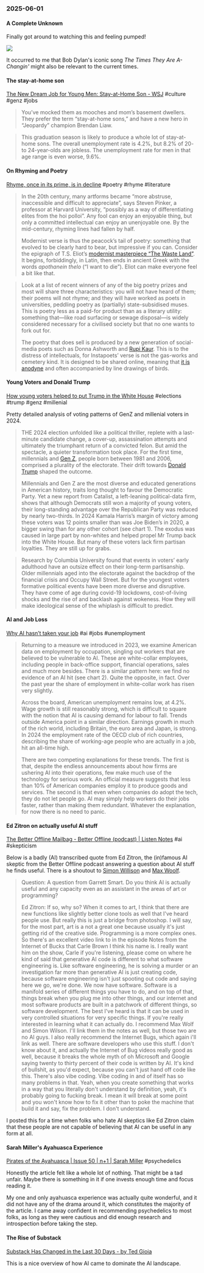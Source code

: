 ### 2025-06-01
#### A Complete Unknown
Finally got around to watching this and feeling pumped!

![](https://www.youtube.com/watch?v=FdV-Cs5o8mc)

It occurred to me that Bob Dylan's iconic song *The Times They Are A-Changin'* might also be relevant to the current times.

#### The stay-at-home son
[The New Dream Job for Young Men: Stay-at-Home Son - WSJ](http://archive.today/jCJBo) #culture #genz #jobs 

> You’ve mocked them as mooches and mom’s basement dwellers. They prefer the term “stay-at-home sons,” and have a new hero in “Jeopardy” champion Brendan Liaw.

> This graduation season is likely to produce a whole lot of stay-at-home sons. The overall unemployment rate is 4.2%, but 8.2% of 20- to 24-year-olds are jobless. The unemployment rate for men in that age range is even worse, 9.6%.

#### On Rhyming and Poetry
[Rhyme, once in its prime, is in decline](https://www.economist.com/culture/2025/05/28/rhyme-once-in-its-prime-is-in-decline) #poetry #rhyme #literature 

> In the 20th century, many artforms became “more abstruse, inaccessible and difficult to appreciate”, says Steven Pinker, a professor at Harvard University, “possibly as a way of differentiating elites from the hoi polloi”. Any fool can enjoy an enjoyable thing, but only a committed intellectual can enjoy an unenjoyable one. By the mid-century, rhyming lines had fallen by half.
> 
> Modernist verse is thus the peacock’s tail of poetry: something that evolved to be clearly hard to bear, but impressive if you can. Consider the epigraph of T.S. Eliot’s [modernist masterpiece “The Waste Land”](https://www.economist.com/culture/2022/09/15/the-waste-land-is-a-case-study-of-great-art-by-flawed-artists). It begins, forbiddingly, in Latin, then ends in ancient Greek with the words _apothanein thelo_ (“I want to die”). Eliot can make everyone feel a bit like that.

> Look at a list of recent winners of any of the big poetry prizes and most will share three characteristics: you will not have heard of them; their poems will not rhyme; and they will have worked as poets in universities, peddling poetry as (partially) state-subsidised muses. This is poetry less as a paid-for product than as a literary utility: something that—like road surfacing or sewage disposal—is widely considered necessary for a civilised society but that no one wants to fork out for.
> 
> The poetry that does sell is produced by a new generation of social-media poets such as Donna Ashworth and [Rupi Kaur](https://www.economist.com/prospero/2017/11/01/rupi-kaur-reinvents-poetry-for-the-social-media-generation). This is to the distress of intellectuals, for Instapoets’ verse is not the gas-works and cemetery kind. It is designed to be shared online, meaning that [it is anodyne](https://www.economist.com/britain/2024/01/15/britain-has-seen-an-alarming-rise-in-poetry-sales) and often accompanied by line drawings of birds.

#### Young Voters and Donald Trump
[How young voters helped to put Trump in the White House](https://www.economist.com/united-states/2025/05/27/how-young-voters-helped-to-put-trump-in-the-white-house) #elections #trump #genz #millenial 

Pretty detailed analysis of voting patterns of GenZ and millenial voters in 2024.

> THE 2024 election unfolded like a political thriller, replete with a last-minute candidate change, a cover-up, assassination attempts and ultimately the triumphant return of a convicted felon. But amid the spectacle, a quieter transformation took place. For the first time, millennials and [Gen Z](https://www.economist.com/leaders/2024/04/18/reasons-to-be-cheerful-about-generation-z), people born between 1981 and 2006, comprised a plurality of the electorate. Their drift towards [Donald Trump](https://www.economist.com/interactive/trump-approval-tracker) shaped the outcome.
> 
> Millennials and Gen Z are the most diverse and educated generations in American history, traits long thought to favour the Democratic Party. Yet a new report from Catalist, a left-leaning political-data firm, shows that although Democrats still won a majority of young voters, their long-standing advantage over the Republican Party was reduced by nearly two-thirds. In 2024 Kamala Harris’s margin of victory among these voters was 12 points smaller than was Joe Biden’s in 2020, a bigger swing than for any other cohort (see chart 1). The exodus was caused in large part by non-whites and helped propel Mr Trump back into the White House. But many of these voters lack firm partisan loyalties. They are still up for grabs.

> Research by Columbia University found that events in voters’ early adulthood have an outsize effect on their long-term partisanship. Older millennials aged into the electorate against the backdrop of the financial crisis and Occupy Wall Street. But for the youngest voters formative political events have been more diverse and disruptive. They have come of age during covid-19 lockdowns, cost-of-living shocks and the rise of and backlash against wokeness. How they will make ideological sense of the whiplash is difficult to predict.

#### AI and Job Loss
[Why AI hasn’t taken your job](https://www.economist.com/finance-and-economics/2025/05/26/why-ai-hasnt-taken-your-job) #ai #jobs #unemployment

> Returning to a measure we introduced in 2023, we examine American data on employment by occupation, singling out workers that are believed to be vulnerable to AI. These are white-collar employees, including people in back-office support, financial operations, sales and much more besides. There is a similar pattern here: we find no evidence of an AI hit (see chart 2). Quite the opposite, in fact. Over the past year the share of employment in white-collar work has risen very slightly.
> 
> Across the board, American unemployment remains low, at 4.2%. Wage growth is still reasonably strong, which is difficult to square with the notion that AI is causing demand for labour to fall. Trends outside America point in a similar direction. Earnings growth in much of the rich world, including Britain, the euro area and Japan, is strong. In 2024 the employment rate of the OECD club of rich countries, describing the share of working-age people who are actually in a job, hit an all-time high.
> 
> There are two competing explanations for these trends. The first is that, despite the endless announcements about how firms are ushering AI into their operations, few make much use of the technology for serious work. An official measure suggests that less than 10% of American companies employ it to produce goods and services. The second is that even when companies do adopt the tech, they do not let people go. AI may simply help workers do their jobs faster, rather than making them redundant. Whatever the explanation, for now there is no need to panic.

#### Ed Zitron on actually useful AI stuff
[The Better Offline Mailbag - Better Offline (podcast) \| Listen Notes](https://www.listennotes.com/podcasts/better-offline/the-better-offline-mailbag-zDIP1bjVAnE/#transcript) #ai #skepticism 

Below is a badly (AI) transcribed quote from Ed Zitron, the (in)famous AI skeptic from the Better Offline podcast answering a question about AI stuff he finds useful. There is a shoutout to [Simon Willison](https://simonwillison.net/) and [Max Woolf](https://minimaxir.com/). 

> Question: A question from Garrett Smart. Do you think AI is actually useful and any capacity even as an assistant in the areas of art or programming?  
> 
> Ed Zitron: If so, why so? When it comes to art, I think that there are new functions like slightly better clone tools as well that I've heard people use. But really this is just a bridge from photoshop. I will say, for the most part, art is a not a great one because usually it's just getting rid of the creative side. Programming is a more complex ones. So there's an excellent video link to in the episode Notes from the Internet of Bucks that Carle Brown I think his name is. I really want him on the show, Carle if you're listening, please come on where he kind of said that generative AI code is different to what software engineering is. Like software engineering, he is solving a murder or an investigation far more than generative AI is just creating code, because software engineering isn't just spooting out code and saying here we go, we're done. We now have software. Software is a manifold series of different things you have to do, and on top of that, things break when you plug me into other things, and our internet and most software products are built in a patchwork of different things, so software development. The best I've heard is that it can be used in very controlled situations for very specific things. If you're really interested in learning what it can actually do. I recommend Max Wolf and Simon Wilson. I'll link them in the notes as well, but those two are no AI guys. I also really recommend the Internet Bugs, which again i'll link as well. There are software developers who use this stuff. I don't know about it, and actually the Internet of Bug videos really good as well, because it breaks the whole myth of oh Microsoft and Google saying twenty to thirty percent of their code is written by AI. It's kind of bullshit, as you'd expect, because you can't just hand off code like this. There's also vibe coding. Vibe coding in and of itself has so many problems in that. Yeah, when you create something that works in a way that you literally don't understand by definition, yeah, it's probably going to fucking break. I mean it will break at some point and you won't know how to fix it other than to poke the machine that build it and say, fix the problem. I don't understand.

I posted this for a time when folks who hate AI skeptics like Ed Zitron claim that these people are not capable of believing that AI can be useful in any form at all.

#### Sarah Miller's Ayahuasca Experience
[Pirates of the Ayahuasca \| Issue 50 \| n+1 \| Sarah Miller](https://www.nplusonemag.com/issue-50/essays/pirates-of-the-ayahuasca/?ueid=7aaabf0d71933f976c55b0f4b1bd9f88) #psychedelics 

Honestly the article felt like a whole lot of nothing. That might be a tad unfair. Maybe there is something in it if one invests enough time and focus reading it.

My one and only ayahuasca experience was actually quite wonderful, and it did not have any of the drama around it, which constitutes the majority of the article. I came away confident in recommending psychedelics to most folks, as long as they were cautious and did enough research and introspection before taking the step.

#### The Rise of Substack
[Substack Has Changed in the Last 30 Days - by Ted Gioia](https://www.honest-broker.com/p/substack-has-changed-in-the-last)

This is a nice overview of how AI came to dominate the AI landscape.